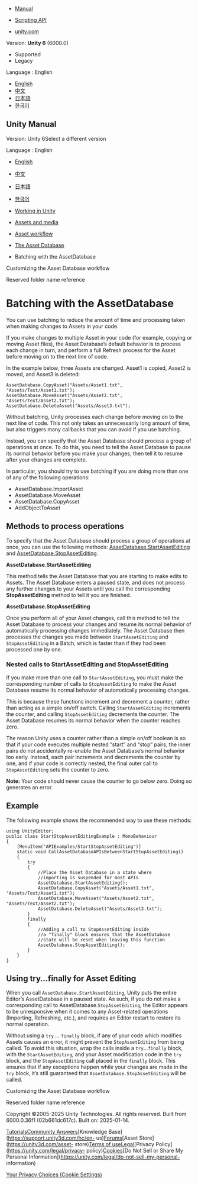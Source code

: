 [](https://docs.unity3d.com)

  * [Manual](../Manual/index.html)
  * [Scripting API](../ScriptReference/index.html)

  * [unity.com](https://unity.com/)

Version: **Unity 6** (6000.0)

  * Supported
  * Legacy

Language : English

  * [English](/Manual/AssetDatabaseBatching.html)
  * [中文](/cn/current/Manual/AssetDatabaseBatching.html)
  * [日本語](/ja/current/Manual/AssetDatabaseBatching.html)
  * [한국어](/kr/current/Manual/AssetDatabaseBatching.html)

[](https://docs.unity3d.com)

## Unity Manual

Version: Unity 6Select a different version

Language : English

  * [English](/Manual/AssetDatabaseBatching.html)
  * [中文](/cn/current/Manual/AssetDatabaseBatching.html)
  * [日本語](/ja/current/Manual/AssetDatabaseBatching.html)
  * [한국어](/kr/current/Manual/AssetDatabaseBatching.html)

  * [Working in Unity](working-in-unity.html)
  * [Assets and media](assets-and-media.html)
  * [Asset workflow](AssetWorkflow.html)
  * [The Asset Database](AssetDatabase.html)
  * Batching with the AssetDatabase

[](AssetDatabaseCustomizingWorkflow.html)

Customizing the Asset Database workflow

[](SpecialFolders.html)

Reserved folder name reference

# Batching with the AssetDatabase

You can use batching to reduce the amount of time and processing taken when
making changes to Assets in your code.

If you make changes to multiple Asset in your code (for example, copying or
moving Asset files), the Asset Database’s default behavior is to process each
change in turn, and perform a full Refresh process for the Asset before moving
on to the next line of code.

In the example below, three Assets are changed. Asset1 is copied, Asset2 is
moved, and Asset3 is deleted:

    
    
    AssetDatabase.CopyAsset("Assets/Asset1.txt", "Assets/Text/Asset1.txt");
    AssetDatabase.MoveAsset("Assets/Asset2.txt", "Assets/Text/Asset2.txt");
    AssetDatabase.DeleteAsset("Assets/Asset3.txt");
    

Without batching, Unity processes each change before moving on to the next
line of code. This not only takes an unnecessarily long amount of time, but
also triggers many callbacks that you can avoid if you use batching.

Instead, you can specify that the Asset Database should process a group of
operations at once. To do this, you need to tell the Asset Database to pause
its normal behavior before you make your changes, then tell it to resume after
your changes are complete.

In particular, you should try to use batching if you are doing more than one
of any of the following operations:

  * AssetDatabase.ImportAsset
  * AssetDatabase.MoveAsset
  * AssetDatabase.CopyAsset
  * AddObjectToAsset

## Methods to process operations

To specify that the Asset Database should process a group of operations at
once, you can use the following methods:
[AssetDatabase.StartAssetEditing](../ScriptReference/AssetDatabase.StartAssetEditing.html)
and
[AssetDatabase.StopAssetEditing](../ScriptReference/AssetDatabase.StopAssetEditing.html).

**AssetDatabase.StartAssetEditing**

This method tells the Asset Database that you are starting to make edits to
Assets. The Asset Database enters a paused state, and does not process any
further changes to your Assets until you call the corresponding
**StopAssetEditing** method to tell it you are finished.

**AssetDatabase.StopAssetEditing**

Once you perform all of your Asset changes, call this method to tell the Asset
Database to process your changes and resume its normal behavior of
automatically processing changes immediately. The Asset Database then
processes the changes you made between `StartAssetEditing` and
`StopAssetEditing` in a Batch, which is faster than if they had been processed
one by one.

### Nested calls to StartAssetEditing and StopAssetEditing

If you make more than one call to `StartAssetEditing`, you must make the
corresponding number of calls to `StopAssetEditing` to make the Asset Database
resume its normal behavior of automatically processing changes.

This is because these functions increment and decrement a counter, rather than
acting as a simple on/off switch. Calling `StartAssetEditing` increments the
counter, and calling `StopAssetEditing` decrements the counter. The Asset
Database resumes its normal behavior when the counter reaches zero.

The reason Unity uses a counter rather than a simple on/off boolean is so that
if your code executes multiple nested “start” and “stop” pairs, the inner
pairs do not accidentally re-enable the Asset Database’s normal behavior too
early. Instead, each pair increments and decrements the counter by one, and if
your code is correctly nested, the final outer call to `StopAssetEditing` sets
the counter to zero.

**Note:** Your code should never cause the counter to go below zero. Doing so
generates an error.

## Example

The following example shows the recommended way to use these methods:

    
    
    using UnityEditor;
    public class StartStopAssetEditingExample : MonoBehaviour
    {
        [MenuItem("APIExamples/StartStopAssetEditing")]
        static void CallAssetDatabaseAPIsBetweenStartStopAssetEditing()
        {
            try
            {
                //Place the Asset Database in a state where
                //importing is suspended for most APIs
                AssetDatabase.StartAssetEditing();
                AssetDatabase.CopyAsset("Assets/Asset1.txt", "Assets/Text/Asset1.txt");
                AssetDatabase.MoveAsset("Assets/Asset2.txt", "Assets/Text/Asset2.txt");
                AssetDatabase.DeleteAsset("Assets/Asset3.txt");
            }
            finally
            {
                //Adding a call to StopAssetEditing inside
                //a "finally" block ensures that the AssetDatabase
                //state will be reset when leaving this function
                AssetDatabase.StopAssetEditing();
            }
        }
    }
    

## Using try…finally for Asset Editing

When you call `AssetDatabase.StartAssetEditing`, Unity puts the entire
Editor’s AssetDatabase in a paused state. As such, if you do not make a
corresponding call to AssetDatabase.`StopAssetEditing`, the Editor appears to
be unresponsive when it comes to any Asset-related operations (Importing,
Refreshing, etc.), and requires an Editor restart to restore its normal
operation.

Without using a `try` … `finally` block, if any of your code which modifies
Assets causes an error, it might prevent the `StopAssetEditing` from being
called. To avoid this situation, wrap the calls inside a `try`…`finally`
block, with the `StartAssetEditing`, and your Asset modification code in the
`try` block, and the `StopAssetEditing` call placed in the `finally` block.
This ensures that if any exceptions happen while your changes are made in the
`try` block, it’s still guaranteed that `AssetDatabase.StopAssetEditing` will
be called.

[](AssetDatabaseCustomizingWorkflow.html)

Customizing the Asset Database workflow

[](SpecialFolders.html)

Reserved folder name reference

Copyright ©2005-2025 Unity Technologies. All rights reserved. Built from
6000.0.36f1 (02b661dc617c). Built on: 2025-01-14.

[Tutorials](https://learn.unity.com/)[Community
Answers](https://answers.unity3d.com)[Knowledge
Base](https://support.unity3d.com/hc/en-
us)[Forums](https://forum.unity3d.com)[Asset Store](https://unity3d.com/asset-
store)[Terms of
use](https://docs.unity3d.com/Manual/TermsOfUse.html)[Legal](https://unity.com/legal)[Privacy
Policy](https://unity.com/legal/privacy-
policy)[Cookies](https://unity.com/legal/cookie-policy)[Do Not Sell or Share
My Personal Information](https://unity.com/legal/do-not-sell-my-personal-
information)

[Your Privacy Choices (Cookie Settings)](javascript:void\(0\);)

